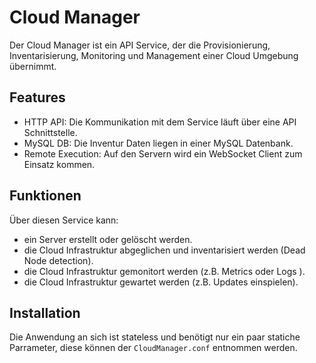 # Cloud Manager

Der Cloud Manager ist ein API Service, der die Provisionierung, Inventarisierung, Monitoring und Management einer Cloud Umgebung übernimmt.

## Features

- HTTP API: Die Kommunikation mit dem Service läuft über eine API Schnittstelle.
- MySQL DB: Die Inventur Daten liegen in einer MySQL Datenbank.
- Remote Execution: Auf den Servern wird ein WebSocket Client zum Einsatz kommen.

## Funktionen

Über diesen Service kann:

- ein Server erstellt oder gelöscht werden.
- die Cloud Infrastruktur abgeglichen und inventarisiert werden (Dead Node detection).
- die Cloud Infrastruktur gemonitort werden (z.B. Metrics oder Logs ).
- die Cloud Infrastruktur gewartet werden (z.B. Updates einspielen).

## Installation

Die Anwendung an sich ist stateless und benötigt nur ein paar statiche Parrameter, diese können der `CloudManager.conf` entnommen werden.
